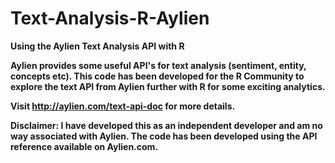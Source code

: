 # Text-Analysis-R-Aylien
<b> Using the Aylien Text Analysis API with R

Aylien provides some useful API's for text analysis (sentiment, entity, concepts etc). This code has been developed for the R Community to explore the text API from Aylien further with R for some exciting analytics.

Visit http://aylien.com/text-api-doc for more details.


Disclaimer: I have developed this as an independent developer and am no way associated with Aylien. The code has been developed using the API reference available on Aylien.com.

